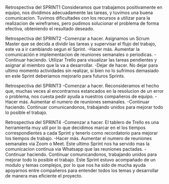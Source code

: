 Retrospectiva del SPRINT1
Consideramos que trabajamos positivamente en equipo, nos dividimos adecuadamente las tareas, y tuvimos una buena comunicacion. 
Tuvimos dificultades con los recursos a utilizar para la realizacion de wireframes, pero pudimos solucionar el problema de forma efectiva, 
obteniendo el resultado deseado. 

Retrospectiva del SPRINT2
-Comenzar a hacer.
Asignamos un Scrum Master que se decida a dividir las tareas y supervisar el flujo del trabajo, este va a ir cambiando segun el Sprint.
-Hacer más.
Aumentar la comunicación e implementacion de reuniones semanales o periodicas.
-Continuar haciendo.
Utilizar Trello para visualizar las tareas pendientes y asignar al miembro que la va a desarrollar.
-Dejar de hacer.
No dejar para ultimo momento actividades sin realizar, si bien no lo sufrimos demasiado en este Sprint deberiamos mejorarlo para futuros Sprints. 



Retrospectiva del SPRINT3
-Comenzar a hacer. 
Reconsideramos el hecho que, muchas veces al encontrarnos estancados en la resolucion de un error o problema, nos cuesta pedir ayuda a nuestros compañeros de equipo.
-Hacer más. 
Aumentar el numero de reuniones semanales.
-Continuar haciendo.
Continuar comunicandonos, trabajando unidos para mejorar todo lo posible el trabajo.

Retrospectiva del SPRINT4
-Comenzar a hacer.
El tablero de Trello es una herramienta muy util por lo que decidimos marcar en el los tiempos correspondientes a cada Sprint y tenerlo como recordatorio para mejorar los tiempos de trabajo.
-Hacer más. 
Aumentar el numero de reuniones semanales via Zoom o Meet. Este ultimo Sprint nos ha servido mas la comunicacion continua via Whatsapp que las reuniones pactadas.
-Continuar haciendo.
Continuar comunicandonos, trabajando unidos para mejorar todo lo posible el trabajo. Este Sprint estuvo acompañado de un modulo y temas complejos, por lo que nos ha sido de mucha ayuda apoyarnos entre compañeros para entender todos los temas y desarrollar de manera mas eficiente el proyecto. 


